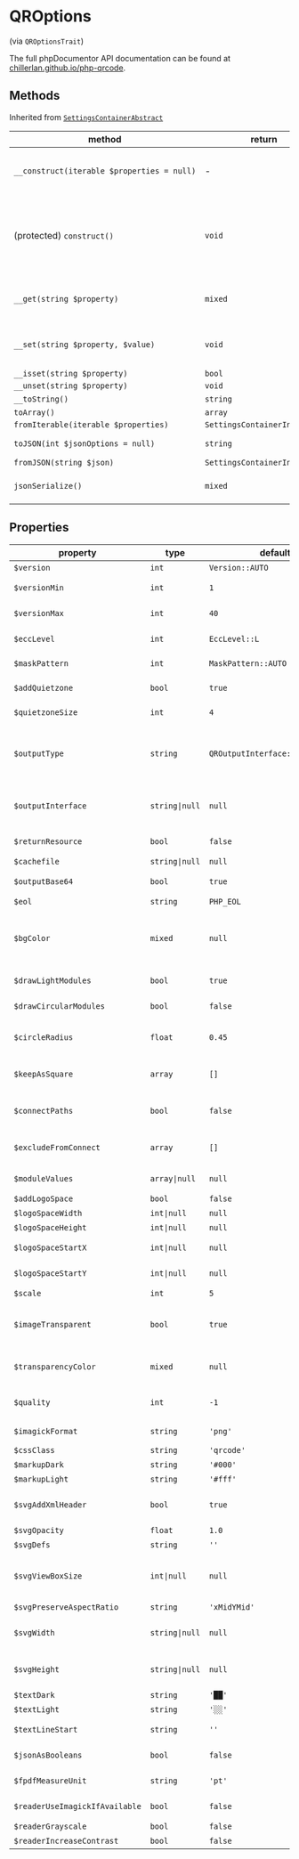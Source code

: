 # QROptions
(via `QROptionsTrait`)

The full phpDocumentor API documentation can be found at [chillerlan.github.io/php-qrcode](https://chillerlan.github.io/php-qrcode/classes/chillerlan-QRCode-QROptions.html).


## Methods

Inherited from [`SettingsContainerAbstract`](https://github.com/chillerlan/php-settings-container/blob/main/src/SettingsContainerAbstract.php)
<!-- using non-breaking spaces chr(255) in the longest method signature to force the silly table to stretch -->
| method                                     | return                       | info                                                                                                            |
|--------------------------------------------|------------------------------|-----------------------------------------------------------------------------------------------------------------|
| `__construct(iterable $properties = null)` | -                            | calls `construct()` internally after the properties have been set                                               |
| (protected) `construct()`                  | `void`                       | calls a method with trait name as replacement constructor for each used trait (similar to PHP4 constructors)    |
| `__get(string $property)`                  | `mixed`                      | calls `$this->{'get_'.$property}()` if such a method exists                                                     |
| `__set(string $property, $value)`          | `void`                       | calls `$this->{'set_'.$property}($value)` if such a method exists                                               |
| `__isset(string $property)`                | `bool`                       |                                                                                                                 |
| `__unset(string $property)`                | `void`                       |                                                                                                                 |
| `__toString()`                             | `string`                     | a JSON string                                                                                                   |
| `toArray()`                                | `array`                      |                                                                                                                 |
| `fromIterable(iterable $properties)`       | `SettingsContainerInterface` |                                                                                                                 |
| `toJSON(int $jsonOptions = null)`          | `string`                     | accepts [JSON options constants](http://php.net/manual/json.constants.php)                                      |
| `fromJSON(string $json)`                   | `SettingsContainerInterface` |                                                                                                                 |
| `jsonSerialize()`                          | `mixed`                      | implements the [`JsonSerializable`](https://www.php.net/manual/en/jsonserializable.jsonserialize.php) interface |


## Properties

| property                       | type           | default                         | allowed                                 | description                                                                                                                                                                             |
|--------------------------------|----------------|---------------------------------|-----------------------------------------|-----------------------------------------------------------------------------------------------------------------------------------------------------------------------------------------|
| `$version`                     | `int`          | `Version::AUTO`                 | `1...40`, `Version::AUTO`               | [QR Code version number](http://www.qrcode.com/en/about/version.html)                                                                                                                   |
| `$versionMin`                  | `int`          | `1`                             | `1...40`                                | Minimum QR version (if `$version = QRCode::VERSION_AUTO`)                                                                                                                               |
| `$versionMax`                  | `int`          | `40`                            | `1...40`                                | Maximum QR version (if `$version = QRCode::VERSION_AUTO`)                                                                                                                               |
| `$eccLevel`                    | `int`          | `EccLevel::L`                   | `EccLevel::X`                           | Error correct level, where X = L (7%), M (15%), Q (25%), H (30%)                                                                                                                        |
| `$maskPattern`                 | `int`          | `MaskPattern::AUTO`             | `0...7`, `MaskPattern::AUTO`            | Mask Pattern to use                                                                                                                                                                     |
| `$addQuietzone`                | `bool`         | `true`                          | *                                       | Add a "quiet zone" (margin) according to the QR code spec                                                                                                                               |
| `$quietzoneSize`               | `int`          | `4`                             | clamped to `0...($matrixSize / 2)`      | Size of the quiet zone                                                                                                                                                                  |
| `$outputType`                  | `string`       | `QROutputInterface::MARKUP_SVG` | `QROutputInterface::XXX`                | The built-in output type, XXX can be one of: `MARKUP_HTML`, `MARKUP_SVG`, `GDIMAGE_PNG`, `GDIMAGE_JPG`, `GDIMAGE_GIF`, `STRING_TEXT`, `STRING_JSON`, `IMAGICK`, `EPS`, `FPDF`, `CUSTOM` |
| `$outputInterface`             | `string\|null` | `null`                          | *                                       | The FQCN of the custom `QROutputInterface` if `QROptions::$outputType` is set to `QROutputInterface::CUSTOM`                                                                            |
| `$returnResource`              | `bool`         | `false`                         | *                                       | Return the image resource instead of a render if applicable.                                                                                                                            |
| `$cachefile`                   | `string\|null` | `null`                          | *                                       | Optional cache file path                                                                                                                                                                |
| `$outputBase64`                | `bool`         | `true`                          | *                                       | Toggle base64 data URI or raw data output (if applicable)                                                                                                                               |
| `$eol`                         | `string`       | `PHP_EOL`                       | *                                       | Newline string (HTML, SVG, TEXT)                                                                                                                                                        |
| `$bgColor`                     | `mixed`        | `null`                          | a valid FPDF, GD or Imagick color value | Sets the image background color (if applicable). QRImagick: defaults to "white", QRGdImage: defaults to [255, 255, 255], QRFpdf: defaults to blank internally (white page)              |
| `$drawLightModules`            | `bool`         | `true`                          | *                                       | Whether to draw the light (false) modules                                                                                                                                               |
| `$drawCircularModules`         | `bool`         | `false`                         | *                                       | Specify whether to draw the modules as filled circles                                                                                                                                   |
| `$circleRadius`                | `float`        | `0.45`                          | `0.1...0.75`                            | Specifies the radius of the modules when $svgDrawCircularModules is set to true                                                                                                         |
| `$keepAsSquare`                | `array`        | `[]`                            | `int[]`                                 | Specifies which module types to exclude when $svgDrawCircularModules is set to true                                                                                                     |
| `$connectPaths`                | `bool`         | `false`                         | *                                       | Whether to connect the paths for the several module types to avoid weird glitches when using gradients etc.                                                                             |
| `$excludeFromConnect`          | `array`        | `[]`                            | `int[]`                                 | Specify which paths/patterns to exclude from connecting if $svgConnectPaths is set to true                                                                                              |
| `$moduleValues`                | `array\|null`  | `null`                          | *                                       | Module values map, see [[Custom module values]]                                                                                                                                         |
| `$addLogoSpace`                | `bool`         | `false`                         | *                                       | Toggles logo space creation                                                                                                                                                             |
| `$logoSpaceWidth`              | `int\|null`    | `null`                          | *                                       | Width of the logo space                                                                                                                                                                 |
| `$logoSpaceHeight`             | `int\|null`    | `null`                          | *                                       | Height of the logo space                                                                                                                                                                |
| `$logoSpaceStartX`             | `int\|null`    | `null`                          | *                                       | Optional horizontal start position of the logo space (top left corner)                                                                                                                  |
| `$logoSpaceStartY`             | `int\|null`    | `null`                          | *                                       | Optional vertical start position of the logo space (top left corner)                                                                                                                    |
| `$scale`                       | `int`          | `5`                             | *                                       | Pixel size of a QR code module                                                                                                                                                          |
| `$imageTransparent`            | `bool`         | `true`                          | *                                       | Toggle transparency (no jpeg support), QRGdImage and QRImagick only. The given `QROptions::$transparencyColor` is set as transparent                                                    |
| `$transparencyColor`           | `mixed`        | `null`                          | a valid GD or Imagick color value       | Sets a transparency color for when `QROptions::$imageTransparent` is set to true. Defaults to `QROptions::$bgColor`.                                                                    |
| `$quality`                     | `int`          | `-1`                            | *                                       | compression quality setting for `imagejpeg()`, `imagepng()`, `imagewebp()`, `Imagick::setImageCompressionQuality()`                                                                     |
| `$imagickFormat`               | `string`       | `'png'`                         | *                                       | ImageMagick output type, see `Imagick::setType()`                                                                                                                                       |
| `$cssClass`                    | `string`       | `'qrcode'`                      | *                                       | A common css class                                                                                                                                                                      |
| `$markupDark`                  | `string`       | `'#000'`                        | *                                       | Markup substitute for dark (CSS value)                                                                                                                                                  |
| `$markupLight`                 | `string`       | `'#fff'`                        | *                                       | Markup substitute for light (CSS value)                                                                                                                                                 |
| `$svgAddXmlHeader`             | `bool`         | `true`                          | *                                       | Whether to add an XML header line or not, e.g. to embed the SVG directly in HTML                                                                                                        |
| `$svgOpacity`                  | `float`        | `1.0`                           | `0...1`                                 | SVG opacity                                                                                                                                                                             |
| `$svgDefs`                     | `string`       | `''`                            | *                                       | Anything in the [`<defs>`](https://developer.mozilla.org/docs/Web/SVG/Element/defs) tag                                                                                                 |
| `$svgViewBoxSize`              | `int\|null`    | `null`                          | *                                       | SVG viewBox size. A single integer number which defines width/height of the [viewBox attribute](https://css-tricks.com/scale-svg/#article-header-id-3) `viewBox="0 0 x x"`.             |
| `$svgPreserveAspectRatio`      | `string`       | `'xMidYMid'`                    | *                                       | See [preserveAspectRatio on MDN](https://developer.mozilla.org/en-US/docs/Web/SVG/Attribute/preserveAspectRatio)                                                                        |
| `$svgWidth`                    | `string\|null` | `null`                          | *                                       | Optional "width" attribute with the specified value (note that the value is not checked!)                                                                                               |
| `$svgHeight`                   | `string\|null` | `null`                          | *                                       | Optional "height" attribute with the specified value (note that the value is not checked!)                                                                                              |
| `$textDark`                    | `string`       | `'██'`                          | *                                       | String substitute for dark                                                                                                                                                              |
| `$textLight`                   | `string`       | `'░░'`                          | *                                       | String substitute for light                                                                                                                                                             |
| `$textLineStart`               | `string`       | `''`                            | *                                       | An optional line prefix, e.g. empty space to align the QR Code in a console                                                                                                             |
| `$jsonAsBooleans`              | `bool`         | `false`                         | *                                       | Whether to return matrix values in JSON as booleans or $M_TYPE integers                                                                                                                 |
| `$fpdfMeasureUnit`             | `string`       | `'pt'`                          | *                                       | Measurement unit for FPDF output: pt, mm, cm, in                                                                                                                                        |
| `$readerUseImagickIfAvailable` | `bool`         | `false`                         | *                                       | Use Imagick (if available) when reading QR Codes                                                                                                                                        |
| `$readerGrayscale`             | `bool`         | `false`                         | *                                       | Grayscale the image before reading                                                                                                                                                      |
| `$readerIncreaseContrast`      | `bool`         | `false`                         | *                                       | Increase the contrast before reading                                                                                                                                                    |
